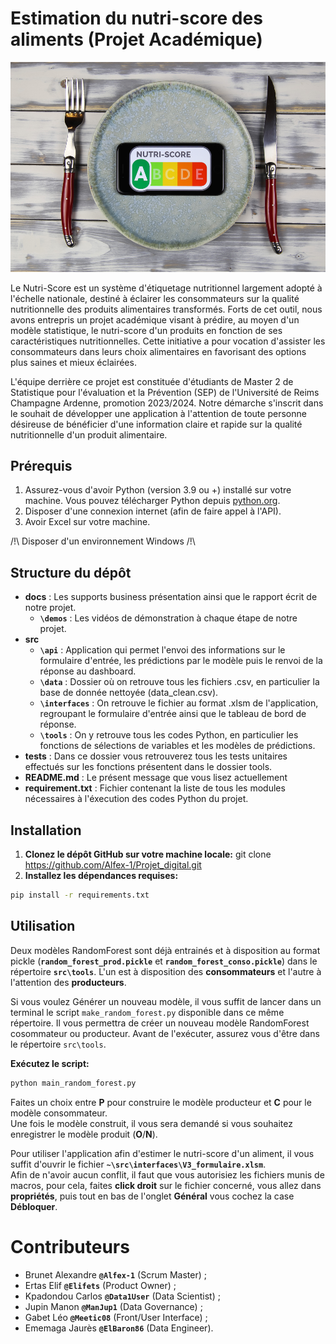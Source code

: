 # Estimation du nutri-score des aliments (Projet Académique)

![Logo](https://github.com/Alfex-1/Projet_digital/blob/main/docs/nutri.jpg)

Le Nutri-Score est un système d'étiquetage nutritionnel largement adopté à l'échelle nationale, destiné à éclairer les consommateurs sur la qualité nutritionnelle des produits alimentaires transformés. Forts de cet outil, nous avons entrepris un projet académique visant à prédire, au moyen d'un modèle statistique, le nutri-score d'un produits en fonction de ses caractéristiques nutritionnelles. Cette initiative a pour vocation d'assister les consommateurs dans leurs choix alimentaires en favorisant des options plus saines et mieux éclairées.

L'équipe derrière ce projet est constituée d'étudiants de Master 2 de Statistique pour l'évaluation et la Prévention (SEP) de l'Université de Reims Champagne Ardenne, promotion 2023/2024. Notre démarche s'inscrit dans le souhait de développer une application à l'attention de toute personne désireuse de bénéficier d'une information claire et rapide sur la qualité nutritionnelle d'un produit alimentaire.

## Prérequis

1. Assurez-vous d'avoir Python (version 3.9 ou +) installé sur votre machine. Vous pouvez télécharger Python depuis [python.org](https://www.python.org/).
2. Disposer d'une connexion internet (afin de faire appel à l'API).
3. Avoir Excel sur votre machine.

/!\ Disposer d'un environnement Windows /!\

## Structure du dépôt 

- __docs__ : Les supports business présentation ainsi que le rapport écrit de notre projet.
    - **`\demos`** : Les vidéos de démonstration à chaque étape de notre projet.      
- __src__         
    - **`\api`** : Application qui permet l'envoi des informations sur le formulaire d'entrée, les prédictions par le modèle puis le renvoi de la réponse au dashboard.     
    - **`\data`** : Dossier où on retrouve tous les fichiers .csv, en particulier la base de donnée nettoyée (data_clean.csv).        
    - **`\interfaces`** : On retrouve le fichier au format .xlsm de l'application, regroupant le formulaire d'entrée ainsi que le tableau de bord de réponse.        
    - **`\tools`** : On y retrouve tous les codes Python, en particulier les fonctions de sélections de variables et les modèles de prédictions.       
- __tests__ : Dans ce dossier vous retrouverez tous les tests unitaires effectués sur les fonctions présentent dans le dossier tools.       
- __README.md__ : Le présent message que vous lisez actuellement         
- __requirement.txt__ : Fichier contenant la liste de tous les modules nécessaires à l'éxecution des codes Python du projet.        

## Installation

1. **Clonez le dépôt GitHub sur votre machine locale:** git clone https://github.com/Alfex-1/Projet_digital.git
2. **Installez les dépendances requises:**
```bash
pip install -r requirements.txt
```

## Utilisation

Deux modèles RandomForest sont déjà entrainés et à disposition au format pickle (**`random_forest_prod.pickle`** et **`random_forest_conso.pickle`**) dans le répertoire **`src\tools`**. L'un est à disposition des **consommateurs** et l'autre à l'attention des **producteurs**.

Si vous voulez Générer un nouveau modèle, il vous suffit de lancer dans un terminal le script `make_random_forest.py` disponible dans ce même répertoire. Il vous permettra de créer un nouveau modèle RandomForest cosommateur ou producteur. Avant de l'exécuter, assurez vous d'être dans le répertoire `src\tools`.  

**Exécutez le script:** 
```bash
python main_random_forest.py  
```
Faites un choix entre **P** pour construire le modèle producteur et **C** pour le modèle consommateur.  
Une fois le modèle construit, il vous sera demandé si vous souhaitez enregistrer le modèle produit (**O**/**N**).

Pour utiliser l'application afin d'estimer le nutri-score d'un aliment, il vous suffit d'ouvrir le fichier **`~\src\interfaces\V3_formulaire.xlsm`**.  
Afin de n'avoir aucun conflit, il faut que vous autorisiez les fichiers munis de macros, pour cela, faites **click droit** sur le fichier concerné, vous allez dans **propriétés**, puis tout en bas de l'onglet **Général** vous cochez la case **Débloquer**.

# Contributeurs

- Brunet Alexandre **`@Alfex-1`** (Scrum Master) ;
- Ertas Elif **`@Elifets`** (Product Owner) ;
- Kpadondou Carlos **`@Data1User`** (Data Scientist) ;
- Jupin Manon **`@ManJup1`** (Data Governance) ;
- Gabet Léo **`@Meetic08`** (Front/User Interface) ;
- Ememaga Jaurès **`@ElBaron86`** (Data Engineer).
